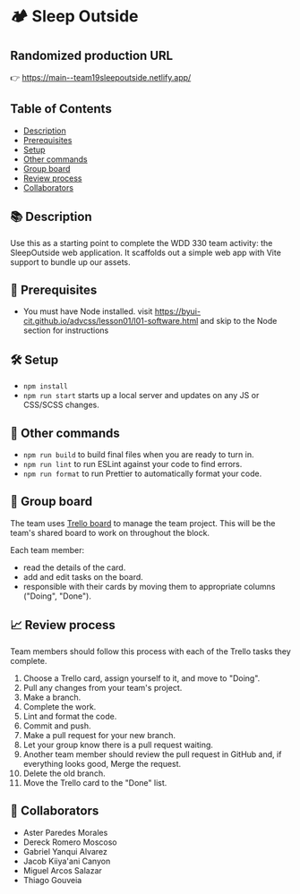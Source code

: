 # 🏕️ Sleep Outside

## Randomized production URL
 👉 https://main--team19sleepoutside.netlify.app/

## Table of Contents
- [Description](#-description)
- [Prerequisites](#-prerequisites)
- [Setup](#-setup)
- [Other commands](#-other-commands)
- [Group board](#-group-board)
- [Review process](#-review-process)
- [Collaborators](#-collaborators)

## 📚 Description

Use this as a starting point to complete the WDD 330 team activity: the SleepOutside web application. It scaffolds out a simple web app with Vite support to bundle up our assets.

## 🌴 Prerequisites

- You must have Node installed. visit https://byui-cit.github.io/advcss/lesson01/l01-software.html and skip to the Node section for instructions

## 🛠️ Setup

- `npm install`
- `npm run start` starts up a local server and updates on any JS or CSS/SCSS changes.

## 🔩 Other commands

- `npm run build` to build final files when you are ready to turn in.
- `npm run lint` to run ESLint against your code to find errors.
- `npm run format` to run Prettier to automatically format your code.

## 🎯 Group board
The team uses [Trello board](https://trello.com/b/1kgWYOTE/wdd-330) to manage the team project. This will be the team's shared board to work on throughout the block. 

Each team member:
- read the details of the card.
- add and edit tasks on the board. 
- responsible with their cards by moving them to appropriate columns ("Doing", "Done"). 

## 📈 Review process
Team members should follow this process with each of the Trello tasks they complete.
1. Choose a Trello card, assign yourself to it, and move to "Doing".
2. Pull any changes from your team's project.
3. Make a branch.
4. Complete the work.
5. Lint and format the code.
6. Commit and push.
7. Make a pull request for your new branch.
8. Let your group know there is a pull request waiting.
9. Another team member should review the pull request in GitHub and, if everything looks good, Merge the request.
10. Delete the old branch.
11. Move the Trello card to the "Done" list.

## 👾 Collaborators
- Aster Paredes Morales
- Dereck Romero Moscoso
- Gabriel Yanqui Alvarez
- Jacob Kiiya'ani Canyon
- Miguel Arcos Salazar
- Thiago Gouveia

